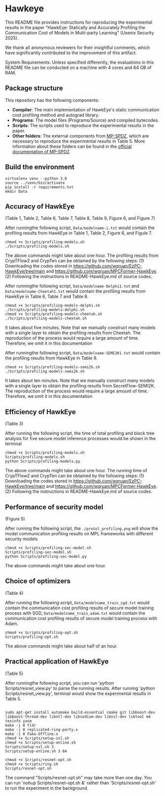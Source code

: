 # Hawkeye

This README file provides instructions for reproducing the experimental results in the paper "HawkEye: Statically and Accurately Profiling the Communication Cost of Models in Multi-party Learning" (Usenix Security 2025).

We thank all anonymous reviewers for their insightful comments, which have significantly contributed to the improvement of this artifact.

System Requirements: Unless specified differently, the evaluations in this README file can be conducted on a machine with 4 cores and 64 GB of RAM.


## Package structure
This repository has the following components:  
- **Compiler**: The main implementation of HawkEye's static communication cost profiling method and autograd library.
- **Programs**: The model files (Programs/Source) and compiled bytecodes.
- **Scripts**: The scripts used to reproduce the experimental results in the paper.
- **Other folders**: The external components from [MP-SPDZ](https://github.com/data61/MP-SPDZ), which are necessary to reproduce the experimental results in Table 5. More information about these folders can be found in the [official documentation of MP-SPDZ](https://mp-spdz.readthedocs.io/en/latest/).

## Build the environment
```
virtualenv venv --python 3.8
source ../venv/bin/activate
pip install -r requirements.txt
mkdir Data
```


## Accuracy of HawkEye 
(Table 1, Table 2, Table 6, Table 7, Table 8, Table 9, Figure 6, and Figure 7)

After runningthe following script, `Data/modelname-i.txt` would contain the profiling results from HawkEye in Table 1, Table 2, Figure 6, and Figule 7.

```
chmod +x Scripts/profiling-models.sh
./Scripts/profiling-models.sh
```
The above commands might take about one hour. The profiling results from CrypTFlow2 and CrypTen can be obtained by the following steps: (1) Downloading the codes stored in https://github.com/wqruan/EzPC-HawkEye/tree/main and https://github.com/wqruan/MPCFormer-HawkEye. (2) Following the instructions in README-HawkEye.md of source codes.

After runningthe following script, `Data/modelname-Delphi1.txt` and `Data/modelname-Cheetah1.txt` would contain the profiling results from HawkEye in Table 6, Table 7 and Table 8.

```
chmod +x Scripts/profiling-models-delphi.sh
./Scripts/profiling-models-delphi.sh
chmod +x Scripts/profiling-models-cheetah.sh
./Scripts/profiling-models-cheetah.sh
```
It takes about five minutes. Note that we manually construct many models with a single layer to obtain the profiling results from Cheetah. The reproduction of the process would require a large amount of time. Therefore, we omit it in this documentation


After runningthe following script, `Data/modelname-SEMI2K1.txt`  would contain the profiling results from HawkEye in Table 9.

```
chmod +x Scripts/profiling-models-semi2k.sh
./Scripts/profiling-models-semi2k.sh
```
It takes about ten minutes. Note that we manually construct many models with a single layer to obtain the profiling results from SecretFlow-SEMI2K. The reproduction of the process would require a large amount of time. Therefore, we omit it in this documentation

## Efficiency of HawkEye 
(Table 3)

After running the following script, the time of total profiling and block tree analysis for five secure model inference processes would be shown in the terminal

```
chmod +x Scripts/profiling-models.sh
Scripts/profiling-models.sh
python Scripts/profiling-models.py
```
The above commands might take about one hour.  The running time of CrypTFlow2 and CrypTen can be obtained by the following steps: (1) Downloading the codes stored in https://github.com/wqruan/EzPC-HawkEye/tree/main and https://github.com/wqruan/MPCFormer-HawkEye. (2) Following the instructions in README-HawkEye.md of source codes.


## Performance of security model 
(Figure 5)

After running the following script, the `./protol_profiling.png` will show the model communication profiling results on MPL frameworks with different security models
```
chmod +x Scripts/profiling-sec-model.sh
Scripts/profiling-sec-model.sh
python Scripts/profiling-sec-model.py
```
The above commands might take about one hour.


## Choice of optimizers 
(Table 4)

After running the following script, `Data/modelname_train_sgd.txt` would contain the communication cost profiling results of secure model training process with SGD, `Data/modelname_train_adam.txt` would contain the communication cost profiling results of secure model training process with Adam.
```
chmod +x Scripts/profiling-opt.sh
Scripts/profiling-opt.sh
```
The above commands might take about half of an hour.


## Practical application of HawkEye
(Table 5)

After runningthe following script, you can run 'python Scripts/resnet_view.py' to parse the running results. After running 'python Scripts/resnet_view.py', terminal would show the experimental results in Table 5.

## 
```
sudo apt-get install automake build-essential cmake git libboost-dev libboost-thread-dev libntl-dev libsodium-dev libssl-dev libtool m4  texinfo yasm
make -j 8 tldr
make -j 8 replicated-ring-party.x
make -j 8 Fake-Offline.x
chmod +x Scripts/setup-ssl.sh 
chmod +x Scripts/setup-online.sh
Scripts/setup-ssl.sh 3
Scripts/setup-online.sh 3 64
```

```
chmod +x Scripts/resnet-opt.sh
chmod +x Scripts/ring.sh
Scripts/resnet-opt.sh
```
The command "Scripts/resnet-opt.sh" may take more than one day. You can run 'nohup Scripts/resnet-opt.sh &' rather than 'Scripts/resnet-opt.sh' to run the experiment in.the background.




